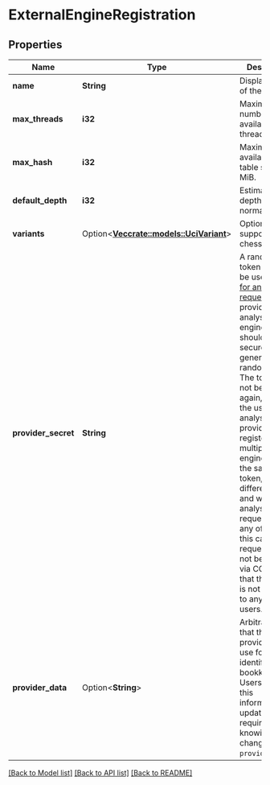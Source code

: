# ExternalEngineRegistration

## Properties

Name | Type | Description | Notes
------------ | ------------- | ------------- | -------------
**name** | **String** | Display name of the engine. | 
**max_threads** | **i32** | Maximum number of available threads. | 
**max_hash** | **i32** | Maximum available hash table size, in MiB. | 
**default_depth** | **i32** | Estimated depth of normal search. | 
**variants** | Option<[**Vec<crate::models::UciVariant>**](UciVariant.md)> | Optional list of supported chess variants. | [optional]
**provider_secret** | **String** | A random token that can be used to [wait for analysis requests](#tag/External-engine/operation/apiExternalEngineAcquire) and provide analysis.  The engine provider should securely generate a random string.  The token will not be readable again, even by the user.  The analysis provider can register multiple engines with the same token, even for different users, and wait for analysis requests from any of them. In this case, the request must not be made via CORS, so that the token is not revealed to any of the users.  | 
**provider_data** | Option<**String**> | Arbitrary data that the engine provider can use for identification or bookkeeping.  Users can read this information, but updating it requires knowing or changing the `providerSecret`.  | [optional]

[[Back to Model list]](../README.md#documentation-for-models) [[Back to API list]](../README.md#documentation-for-api-endpoints) [[Back to README]](../README.md)


